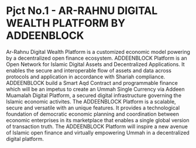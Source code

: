 # Pjct No.1 - AR-RAHNU DIGITAL WEALTH PLATFORM BY ADDEENBLOCK

Ar-Rahnu Digital Wealth Platform is a customized economic model powering by a decentralized open finance ecosystem. ADDEENBLOCK Platform is an Open Network for Islamic Digital Assets and Decentralized Applications. It enables the secure and interoperable flow of assets and data across protocols and application in accordance with Shariah compliance. ADDEENBLOCK build a Smart Aqd Contract and programmable finance which will be an impetus to create an Ummah Single Currency via Addeen Muamalah Digital Platform, a secured digital infrastructure governing the Islamic economic activites. The ADDEENBLOCK Platform is a scalable, secure and versatile with an unique features. It provides a technological foundation of democratic economic planning and coordination between economic enterprises in its marketplace that enables a single global version of transaction truth. The ADDEENBLOCK Platform will inspire a new avenue of Islamic open finance and virtually empowering Ummah in a decentralized digital platform.
